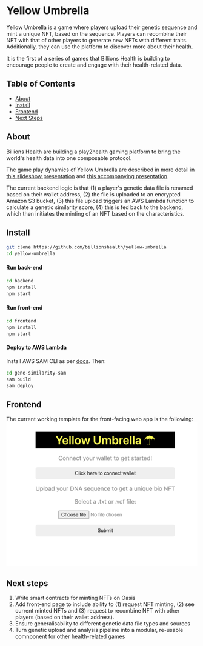 # Yellow Umbrella

Yellow Umbrella is a game where players upload their genetic sequence and mint a unique NFT, based on the sequence. Players can recombine their NFT with that of other players to generate new NFTs with different traits. Additionally, they can use the platform to discover more about their health.

It is the first of a series of games that Billions Health is building to encourage people to create and engage with their health-related data.


## Table of Contents

- [About](#about)
- [Install](#install)
- [Frontend](#frontend)
- [Next Steps](#next-steps)


## About

Billions Health are building a play2health gaming platform to bring the world's health data into one composable protocol.

The game play dynamics of Yellow Umbrella are described in more detail in [this slideshow presentation](https://docs.google.com/presentation/d/e/2PACX-1vQCfvrXzmRl_S6mZuYX0GJFXwi1IvxH_6aHzyIGn9khcwnyjly6KjLxw-Sivpt8YTUlbLv8s8AtemJb/pub?start=false&loop=false&delayms=3000) and [this accompanying presentation](https://www.youtube.com/watch?v=u8lxFdalQSs&t=26m30s).

The current backend logic is that (1) a player's genetic data file is renamed based on their wallet address, (2) the file is uploaded to an encrypted Amazon S3 bucket, (3) this file upload triggers an AWS Lambda function to calculate a genetic similarity score, (4) this is fed back to the backend, which then initiates the minting of an NFT based on the characteristics.


## Install

```sh
git clone https://github.com/billionshealth/yellow-umbrella
cd yellow-umbrella
```


#### Run back-end
```sh
cd backend
npm install
npm start
```


#### Run front-end

```sh
cd frontend
npm install
npm start
```


#### Deploy to AWS Lambda
Install AWS SAM CLI as per [docs](https://docs.aws.amazon.com/serverless-application-model/latest/developerguide/serverless-sam-cli-install.html). Then:

```sh
cd gene-similarity-sam
sam build
sam deploy
```


## Frontend

The current working template for the front-facing web app is the following:
![](Screenshot.png)


## Next steps

1. Write smart contracts for minting NFTs on Oasis
2. Add front-end page to include ability to (1) request NFT minting, (2) see current minted NFTs and (3) request to recombine NFT with other players (based on their wallet address).
3. Ensure generalisability to different genetic data file types and sources
4. Turn genetic upload and analysis pipeline into a modular, re-usable comnponent for other health-related games

